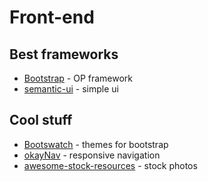 # Front-end

## Best frameworks
* [Bootstrap](http://getbootstrap.com/) - OP framework
* [semantic-ui](http://semantic-ui.com/) - simple ui

## Cool stuff
* [Bootswatch](https://bootswatch.com/) - themes for bootstrap
* [okayNav](https://github.com/VPenkov/okayNav) - responsive navigation
* [awesome-stock-resources](https://github.com/neutraltone/awesome-stock-resources) - stock photos
